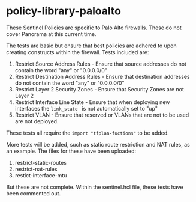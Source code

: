 # policy-library-paloalto

These Sentinel Policies are specific to Palo Alto firewalls. These do not cover Panorama at this current time.

The tests are basic but ensure that best policies are adhered to upon creating constructs within the firewall. Tests included are:

1. Restrict Source Address Rules - Ensure that source addresses do not contain the word "any" or "0.0.0.0/0"
2. Restrict Destination Address Rules - Ensure that destination addresses do not contain the word "any" or "0.0.0.0/0"
3. Restrict Layer 2 Security Zones - Ensure that Security Zones are not Layer 2
4. Restrict Interface Line State - Ensure that when deploying new interfaces the `link_state ` is not automatically set to "up"
5. Restrict VLAN - Ensure that reserved or VLANs that are not to be used are not deployed.

These tests all require the `import "tfplan-fuctions"` to be added.

More tests will be added, such as static route restriction and NAT rules, as an example. The files for these have been uploaded:

1. restrict-static-routes
2. restrict-nat-rules
3. restict-interface-mtu

But these are not complete. Within the sentinel.hcl file, these tests have been commented out.
